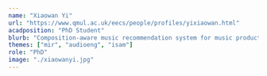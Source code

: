 ```yaml
---
name: "Xiaowan Yi"
url: "https://www.qmul.ac.uk/eecs/people/profiles/yixiaowan.html"
acadposition: "PhD Student"
blurb: "Composition-aware music recommendation system for music production"
themes: ["mir", "audioeng", "isam"]
role: "PhD"
image: "./xiaowanyi.jpg"
---
```

